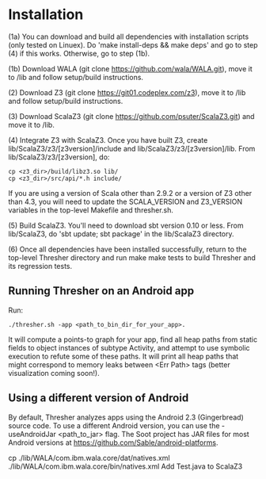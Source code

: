 Installation
============
(1a) You can download and build all dependencies with installation scripts (only tested on Linuex). Do 'make install-deps && make deps' and go to step (4) if this works. Otherwise, go to step (1b).

(1b) Download WALA (git clone https://github.com/wala/WALA.git), move it to /lib and follow setup/build instructions. 

(2) Download Z3 (git clone https://git01.codeplex.com/z3), move it to /lib and follow setup/build instructions.

(3) Download ScalaZ3 (git clone https://github.com/psuter/ScalaZ3.git) and move it to /lib. 

(4) Integrate Z3 with ScalaZ3. Once you have built Z3, create lib/ScalaZ3/z3/[z3version]/include and lib/ScalaZ3/z3/[z3version]/lib. From lib/ScalaZ3/z3/[z3version], do:

    cp <z3_dir>/build/libz3.so lib/
    cp <z3_dir>/src/api/*.h include/

If you are using a version of Scala other than 2.9.2 or a version of Z3 other than 4.3, you will need to update the SCALA_VERSION and Z3_VERSION variables in the top-level Makefile and thresher.sh.

(5) Build ScalaZ3. You'll need to download sbt version 0.10 or less. From lib/ScalaZ3, do 'sbt update; sbt package' in the lib/ScalaZ3 directory.

(6) Once all dependencies have been installed successfully, return to the top-level Thresher directory and run
    make
    make tests
to build Thresher and its regression tests.

Running Thresher on an Android app
-----------------------------------

Run: 
    
    ./thresher.sh -app <path_to_bin_dir_for_your_app>. 

It will compute a points-to graph for your app, find all heap paths from static fields to object instances of subtype Activity, and attempt to use symbolic execution to refute some of these paths. It will print all heap paths that might correspond to memory leaks between \<Err Path\> tags (better visualization coming soon!).

Using a different version of Android
------------------------------------
By default, Thresher analyzes apps using the Android 2.3 (Gingerbread) source code. To use a different Android version, you can use the -useAndroidJar \<path_to_jar\> flag. The Soot project has JAR files for most Android versions at https://github.com/Sable/android-platforms.


cp ./lib/WALA/com.ibm.wala.core/dat/natives.xml ./lib/WALA/com.ibm.wala.core/bin/natives.xml
Add Test.java to ScalaZ3

